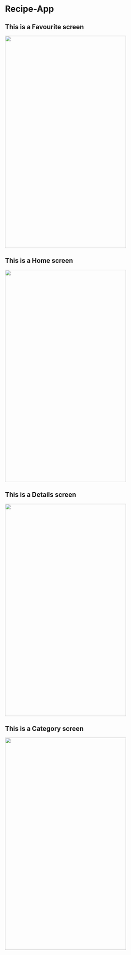 # Recipe-App
<h2>This is a Favourite screen</h2>
<img src="https://user-images.githubusercontent.com/44342762/192046347-c4d11224-016d-4350-a491-c334b3a8eb41.jpg" width="400" height="700">
<h2>This is a Home screen</h2>
<img src="https://user-images.githubusercontent.com/44342762/192046359-62b79c54-d90e-48ef-bfc7-a7bb43e452de.jpg" width="400" height="700">
<h2>This is a Details screen</h2>
<img src="https://user-images.githubusercontent.com/44342762/192046370-9cfd83f9-4d59-4c0a-ad85-0d25d04641f6.jpg" width="400" height="700">
<h2>This is a Category screen</h2>
<img src="https://user-images.githubusercontent.com/44342762/192046379-93a0fb37-4d79-4f69-9bd1-87be016e0f3f.jpg" width="400" height="700">
